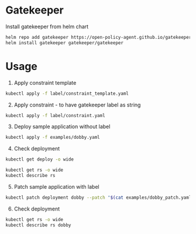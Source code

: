 # Gatekeeper

Install gatekeeper from helm chart

```bash
helm repo add gatekeeper https://open-policy-agent.github.io/gatekeeper/charts
helm install gatekeeper gatekeeper/gatekeeper
```

# Usage

1. Apply constraint template

```bash
kubectl apply -f label/constraint_template.yaml
```

2. Apply constraint - to have gatekeeper label as string

```bash
kubectl apply -f label/constraint.yaml
```

3. Deploy sample application without label

```bash
kubectl apply -f examples/dobby.yaml
```

4. Check deployment

```bash
kubectl get deploy -o wide

kubectl get rs -o wide
kubectl describe rs
```

5. Patch sample application with label

```bash
kubectl patch deployment dobby --patch "$(cat examples/dobby_patch.yaml)"
```

6. Check deployment

```bash
kubectl get rs -o wide
kubectl describe rs dobby
```